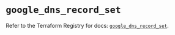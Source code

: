 # `google_dns_record_set`

Refer to the Terraform Registry for docs: [`google_dns_record_set`](https://registry.terraform.io/providers/hashicorp/google-beta/6.19.0/docs/resources/google_dns_record_set).
